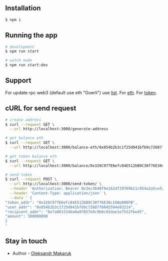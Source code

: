 ## Installation

```bash
$ npm i
```

## Running the app

```bash
# development
$ npm run start

# watch mode
$ npm run start:dev
```

## Support

For update rpc web3 (default use eth "Goerli") use [list](https://rpc.info/).
For [eth](https://goerlifaucet.com/).
For [token](https://faucets.chain.link/).


## cURL for send request

```bash
# create address
$ curl --request GET \
  --url http://localhost:3000/generate-address

# get balance eth
$ curl --request GET \
  --url http://localhost:3000/balance-eth/0x854b2b3c1f25d941bf69c72607f6045594e93214

# get token balance eth
$ curl --request GET \
  --url http://localhost:3000/balance/0x326C977E6efc84E512bB9C30f76E30c160eD06FB/0x854b2b3c1f25d941bf69c72607f6045594e93214

# send token
$ curl --request POST \
  --url http://localhost:3000/send-token/ \
  --header 'Authorization: Bearer 0x3ec3648f9e162df29769b11c954a2a5ce52fb19e36525d56c6acacb286c68c0f' \
  --header 'Content-Type: application/json' \
  --data ' {
"token_addr": "0x326C977E6efc84E512bB9C30f76E30c160eD06FB",
"user_addr": "0x854b2b3c1f25d941bf69c72607f6045594e93214",
"recipient_addr": "0x7a003334ba9a97857e9c9b0c02dae1e7532fbed5",
"amount": 300000000
}
'

```

## Stay in touch

- Author - [Oleksandr Makaruk](https://www.linkedin.com/in/olexandr-makaruk-083959202/)
